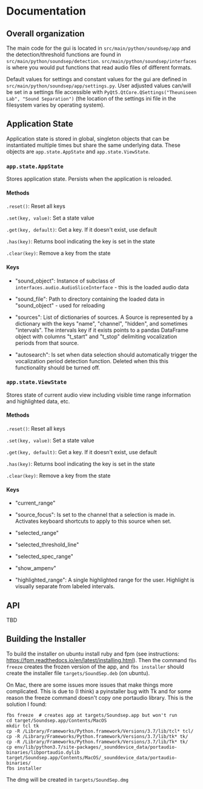# Documentation

## Overall organization

The main code for the gui is located in `src/main/python/soundsep/app` and the detection/threshold functions are found in `src/main/python/soundsep/detection`. `src/main/python/soundsep/interfaces` is where you would put functions that read audio files of different formats.

Default values for settings and constant values for the gui are defined in `src/main/python/soundsep/app/settings.py`. User adjusted values can/will be set in a settings file accessible with `PyQt5.QtCore.QSettings("Theuniseen Lab", "Sound Separation")` (the location of the settings ini file in the filesystem varies by operating system).

## Application State

Application state is stored in global, singleton objects that can be
instantiated multiple times but share the same underlying data. These objects
are `app.state.AppState` and `app.state.ViewState`.

### `app.state.AppState`
Stores application state. Persists when the application is reloaded.

#### Methods

`.reset()`: Reset all keys

`.set(key, value)`: Set a state value

`.get(key, default)`: Get a key. If it doesn't exist, use default

`.has(key)`: Returns bool indicating the key is set in the state

`.clear(key)`: Remove a key from the state

#### Keys

* "sound_object": Instance of subclass of `interfaces.audio.AudioSliceInterface` - this is the loaded audio data

* "sound_file": Path to directory containing the loaded data in "sound_object" - used for reloading

* "sources": List of dictionaries of sources. A Source is represented by a dictionary with the keys "name", "channel", "hidden", and sometimes "intervals". The intervals key if it exists points to a pandas DataFrame object with columns "t_start" and "t_stop" delimiting vocalization periods from that source.

* "autosearch": Is set when data selection should automatically trigger the vocalization period detection function. Deleted when this this functionality should be turned off.

### `app.state.ViewState`
Stores state of current audio view including visible time range information and highlighted data, etc.

#### Methods

`.reset()`: Reset all keys

`.set(key, value)`: Set a state value

`.get(key, default)`: Get a key. If it doesn't exist, use default

`.has(key)`: Returns bool indicating the key is set in the state

`.clear(key)`: Remove a key from the state

#### Keys

* "current_range"

* "source_focus": Is set to the channel that a selection is made in. Activates keyboard shortcuts to apply to this source when set.

* "selected_range"

* "selected_threshold_line"

* "selected_spec_range"

* "show_ampenv"

* "highlighted_range": A single highlighted range for the user. Highlight is visually separate from labeled intervals.

## API

TBD


## Building the Installer

To build the installer on ubuntu install ruby and fpm (see instructions: https://fpm.readthedocs.io/en/latest/installing.html). Then the command `fbs freeze` creates the frozen version of the app, and `fbs installer` should create the installer file `targets/SoundSep.deb` (on ubuntu).

On Mac, there are some issues more issues that make things more complicated. This is due to (I think) a pyinstaller bug with Tk and for some reason the freeze command doesn't copy one portaudio library. This is the solution I found:

```
fbs freeze  # creates app at targets/Soundsep.app but won't run
cd target/Soundsep.app/Contents/MacOS
mkdir tcl tk
cp -R /Library/Frameworks/Python.framework/Versions/3.7/lib/tcl* tcl/
cp -R /Library/Frameworks/Python.framework/Versions/3.7/lib/tk* tk/
cp -R /Library/Frameworks/Python.framework/Versions/3.7/lib/Tk* tk/
cp env/lib/python3.7/site-packages/_sounddevice_data/portaudio-binaries/libportaudio.dylib  target/Soundsep.app/Contents/MacOS/_sounddevice_data/portaudio-binaries/
fbs installer
```

The dmg will be created in `targets/SoundSep.dmg`
